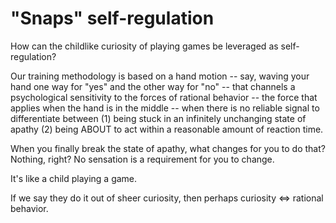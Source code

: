 # "Snaps" self-regulation

How can the childlike curiosity of playing games be leveraged as self-regulation?

Our training methodology is based on a hand motion -- say, waving your hand one way for "yes" and the other way for "no" -- that channels a psychological sensitivity to the forces of rational behavior -- the force that applies when the hand is in the middle -- when there is no reliable signal to differentiate between (1) being stuck in an infinitely unchanging state of apathy (2) being ABOUT to act within a reasonable amount of reaction time.

When you finally break the state of apathy, what changes for you to do that? Nothing, right? No sensation is a requirement for you to change.

It's like a child playing a game.

If we say they do it out of sheer curiosity, then perhaps curiosity <=> rational behavior.
